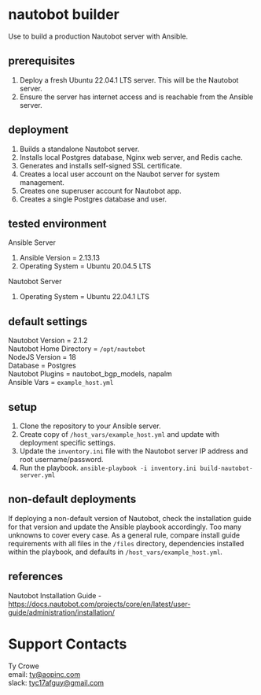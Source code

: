 # nautobot builder  
Use to build a production Nautobot server with Ansible.  

## prerequisites

1. Deploy a fresh Ubuntu 22.04.1 LTS server. This will be the Nautobot server.
2. Ensure the server has internet access and is reachable from the Ansible server.

## deployment 
1. Builds a standalone Nautobot server. 
2. Installs local Postgres database, Nginx web server, and Redis cache.
3. Generates and installs self-signed SSL certificate.
4. Creates a local user account on the Naubot server for system management.
5. Creates one superuser account for Nautobot app.
6. Creates a single Postgres database and user.

## tested environment  

Ansible Server  
1. Ansible Version = 2.13.13  
2. Operating System = Ubuntu 20.04.5 LTS  

Nautobot Server  
1. Operating System = Ubuntu 22.04.1 LTS

## default settings
Nautobot Version = 2.1.2  
Nautobot Home Directory = ```/opt/nautobot```  
NodeJS Version = 18  
Database = Postgres  
Nautobot Plugins = nautobot_bgp_models, napalm  
Ansible Vars = ```example_host.yml``` 

## setup
1. Clone the repository to your Ansible server.
2. Create copy of ```/host_vars/example_host.yml``` and update with deployment specific settings.
3. Update the ```inventory.ini``` file with the Nautobot server IP address and root username/password.
4. Run the playbook. ```ansible-playbook -i inventory.ini build-nautobot-server.yml```

## non-default deployments
If deploying a non-default version of Nautobot, check the installation guide for that version and update the Ansible playbook accordingly. Too many unknowns to cover every case. As a general rule, compare install guide requirements with all files in the ```/files``` directory, dependencies installed within the playbook, and defaults in ```/host_vars/example_host.yml```.

## references

Nautobot Installation Guide - https://docs.nautobot.com/projects/core/en/latest/user-guide/administration/installation/

# Support Contacts

Ty Crowe  
email: ty@aopinc.com  
slack: tyc17afguy@gmail.com  
